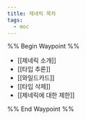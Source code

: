 ```yaml
---
title: 제네릭 목차
tags:
  - moc
---
```

%% Begin Waypoint %%
- [[제네릭 소개]]
- [[타입 추론]]
- [[와일드카드]]
- [[타입 삭제]]
- [[제네릭에 대한 제한]]

%% End Waypoint %%